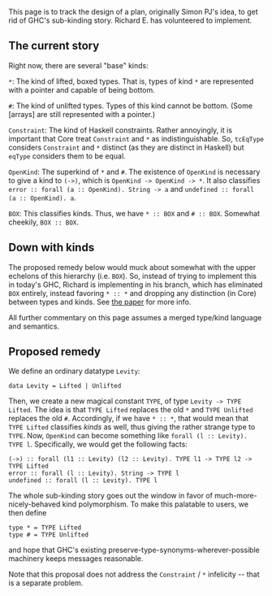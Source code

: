 
This page is to track the design of a plan, originally Simon PJ's idea, to get rid of GHC's sub-kinding story. Richard E. has volunteered to implement.


## The current story



Right now, there are several "base" kinds:



`*`: The kind of lifted, boxed types. That is, types of kind `*` are represented with a pointer and capable of being bottom.



`#`: The kind of unlifted types. Types of this kind cannot be bottom. (Some \[arrays\] are still represented with a pointer.)



`Constraint`: The kind of Haskell constraints. Rather annoyingly, it is important that Core treat `Constraint` and `*` as indistinguishable. So, `tcEqType` considers `Constraint` and `*` distinct (as they are distinct in Haskell) but `eqType` considers them to be equal.



`OpenKind`: The superkind of `*` and `#`. The existence of `OpenKind` is necessary to give a kind to `(->)`, which is `OpenKind -> OpenKind -> *`. It also classifies `error :: forall (a :: OpenKind). String -> a` and `undefined :: forall (a :: OpenKind). a`.



`BOX`: This classifies kinds. Thus, we have `* :: BOX` and `# :: BOX`. Somewhat cheekily, `BOX :: BOX`.


## Down with kinds



The proposed remedy below would muck about somewhat with the upper echelons of this hierarchy (i.e. `BOX`). So, instead of trying to implement this in today's GHC, Richard is implementing in his branch, which has eliminated `BOX` entirely, instead favoring `* :: *` and dropping any distinction (in Core) between types and kinds. See [
the paper](http://www.cis.upenn.edu/~eir/papers/2013/fckinds/fckinds.pdf) for more info.



All further commentary on this page assumes a merged type/kind language and semantics.


## Proposed remedy



We define an ordinary datatype `Levity`:


```wiki
data Levity = Lifted | Unlifted
```


Then, we create a new magical constant `TYPE`, of type `Levity -> TYPE Lifted`. The idea is that `TYPE Lifted` replaces the old `*` and `TYPE Unlifted` replaces the old `#`. Accordingly, if we have `* :: *`, that would mean that `TYPE Lifted` classifies *kinds* as well, thus giving the rather strange type to `TYPE`. Now, `OpenKind` can become something like `forall (l :: Levity). TYPE l`. Specifically, we would get the following facts:
 


```wiki
(->) :: forall (l1 :: Levity) (l2 :: Levity). TYPE l1 -> TYPE l2 -> TYPE Lifted
error :: forall (l :: Levity). String -> TYPE l
undefined :: forall (l :: Levity). TYPE l
```


The whole sub-kinding story goes out the window in favor of much-more-nicely-behaved kind polymorphism. To make this palatable to users, we then define


```wiki
type * = TYPE Lifted
type # = TYPE Unlifted
```


and hope that GHC's existing preserve-type-synonyms-wherever-possible machinery keeps messages reasonable.



Note that this proposal does not address the `Constraint` / `*` infelicity -- that is a separate problem.



